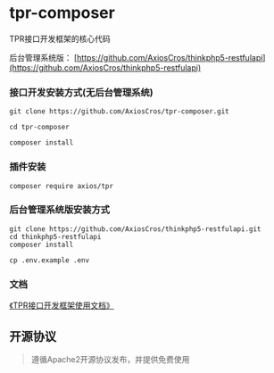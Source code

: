 # tpr-composer
TPR接口开发框架的核心代码

后台管理系统版： 
[https://github.com/AxiosCros/thinkphp5-restfulapi](https://github.com/AxiosCros/thinkphp5-restfulapi)

### 接口开发安装方式(无后台管理系统)
``` shell
git clone https://github.com/AxiosCros/tpr-composer.git

cd tpr-composer 

composer install

```

### 插件安装
``` shell
composer require axios/tpr
```

### 后台管理系统版安装方式
``` shell
git clone https://github.com/AxiosCros/thinkphp5-restfulapi.git
cd thinkphp5-restfulapi
composer install

cp .env.example .env
```

### 文档
[《TPR接口开发框架使用文档》](http://www.kancloud.cn/axios/tpr)

## 开源协议
> 遵循Apache2开源协议发布，并提供免费使用